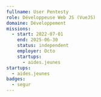 ```yaml
---
fullname: User Pentesty
role: Développeuse Web JS (VueJS)
domaine: Développement
missions:
  - start: 2022-07-01
    end: 2025-06-30
    status: independent
    employer: Octo
    startups:
      - aides.jeunes
startups:
  - aides.jeunes
badges:
  - segur
---
```

